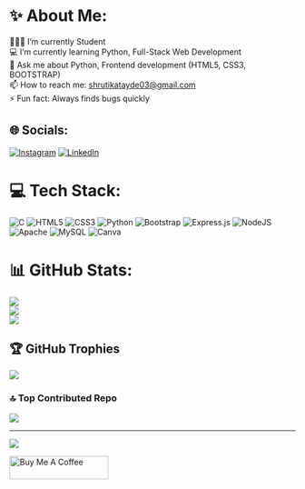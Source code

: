 # ✨ About Me:
👩🏻‍🎓  I’m currently Student<br>💻 I’m currently learning Python, Full-Stack Web Development <br>💬 Ask me about Python, Frontend development (HTML5, CSS3, BOOTSTRAP) <br>📫 How to reach me: shrutikatayde03@gmail.com <br>⚡ Fun fact: Always finds bugs quickly


## 🌐 Socials:
[![Instagram](https://img.shields.io/badge/Instagram-%23E4405F.svg?logo=Instagram&logoColor=white)](https://instagram.com/shrutika.tayde03) [![LinkedIn](https://img.shields.io/badge/LinkedIn-%230077B5.svg?logo=linkedin&logoColor=white)](https://linkedin.com/in/shrutika-tayde-120469207) 

# 💻 Tech Stack:
![C](https://img.shields.io/badge/c-%2300599C.svg?style=for-the-badge&logo=c&logoColor=white) ![HTML5](https://img.shields.io/badge/html5-%23E34F26.svg?style=for-the-badge&logo=html5&logoColor=white) ![CSS3](https://img.shields.io/badge/css3-%231572B6.svg?style=for-the-badge&logo=css3&logoColor=white) ![Python](https://img.shields.io/badge/python-3670A0?style=for-the-badge&logo=python&logoColor=ffdd54) ![Bootstrap](https://img.shields.io/badge/bootstrap-%23563D7C.svg?style=for-the-badge&logo=bootstrap&logoColor=white) ![Express.js](https://img.shields.io/badge/express.js-%23404d59.svg?style=for-the-badge&logo=express&logoColor=%2361DAFB) ![NodeJS](https://img.shields.io/badge/node.js-6DA55F?style=for-the-badge&logo=node.js&logoColor=white) ![Apache](https://img.shields.io/badge/apache-%23D42029.svg?style=for-the-badge&logo=apache&logoColor=white) ![MySQL](https://img.shields.io/badge/mysql-%2300f.svg?style=for-the-badge&logo=mysql&logoColor=white) ![Canva](https://img.shields.io/badge/Canva-%2300C4CC.svg?style=for-the-badge&logo=Canva&logoColor=white)
# 📊 GitHub Stats:
![](https://github-readme-stats.vercel.app/api?username=shrutikatayde&theme=radical&hide_border=true&include_all_commits=false&count_private=true)<br/>
![](https://github-readme-streak-stats.herokuapp.com/?user=shrutikatayde&theme=radical&hide_border=true)<br/>
![](https://github-readme-stats.vercel.app/api/top-langs/?username=shrutikatayde&theme=radical&hide_border=true&include_all_commits=false&count_private=true&layout=compact)

## 🏆 GitHub Trophies
![](https://github-profile-trophy.vercel.app/?username=shrutikatayde&theme=discord&no-frame=false&no-bg=true&margin-w=4)

### 🔝 Top Contributed Repo
![](https://github-contributor-stats.vercel.app/api?username=shrutikatayde&limit=5&theme=dark&combine_all_yearly_contributions=true)

---
[![](https://visitcount.itsvg.in/api?id=shrutikatayde&icon=6&color=0)](https://visitcount.itsvg.in)

<!-- Proudly created with GPRM ( https://gprm.itsvg.in ) -->

<a href="https://www.buymeacoffee.com/shrutikatayde" target="_blank"><img src="https://cdn.buymeacoffee.com/buttons/default-orange.png" alt="Buy Me A Coffee" height="41" width="174"></a>
